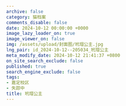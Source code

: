 ```yaml
---
archive: false
category: 猫档案
comments_disable: false
date: 2024-10-12 00:00:00 +0000
image_lazy_loader_on: true
image_viewer_on: false
img: /assets/upload/封面图/玳瑁公主.jpg
lng_pair: id_2024-10-12--205034_玳瑁公主
meta_modify_date: 2024-10-12 21:41:37 +0800
on_site_search_exclude: false
published: true
search_engine_exclude: false
tags:
- 嘉定校区
- 失踪中
title: 玳瑁公主
---
```

